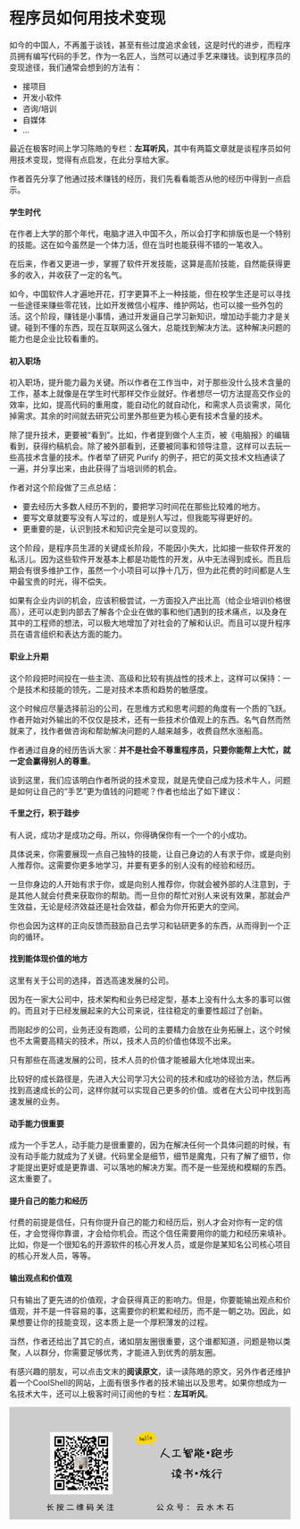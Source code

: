 <!--
 * @Author: your name
 * @Date: 2021-02-25 19:09:21
 * @LastEditTime: 2021-02-25 20:18:57
 * @LastEditors: Please set LastEditors
 * @Description: In User Settings Edit
 * @FilePath: /mywritings/book_wechat/202102/programmer_make_money.md
-->
# 程序员如何用技术变现

如今的中国人，不再羞于谈钱，甚至有些过度追求金钱，这是时代的进步，而程序员拥有编写代码的手艺，作为一名匠人，当然可以通过手艺来赚钱。谈到程序员的变现途径，我们通常会想到的方法有：

* 接项目
* 开发小软件
* 咨询/培训
* 自媒体
* ...

最近在极客时间上学习陈皓的专栏：**左耳听风**，其中有两篇文章就是谈程序员如何用技术变现，觉得有点启发，在此分享给大家。

作者首先分享了他通过技术赚钱的经历，我们先看看能否从他的经历中得到一点启示。

#### 学生时代

在作者上大学的那个年代，电脑才进入中国不久，所以会打字和排版也是一个特别的技能。这在如今虽然是一个体力活，但在当时也能获得不错的一笔收入。

在后来，作者又更进一步，掌握了软件开发技能，这算是高阶技能，自然能获得更多的收入，并收获了一定的名气。

如今，中国软件人才遍地开花，打字更算不上一种技能，但在校学生还是可以寻找一些途径来赚些零花钱，比如开发微信小程序、维护网站，也可以接一些外包的活。这个阶段，赚钱是小事情，通过开发逼自己学习新知识，增加动手能力才是关键。碰到不懂的东西，现在互联网这么强大，总能找到解决方法。这种解决问题的能力也是企业比较看重的。

#### 初入职场

初入职场，提升能力最为关键。所以作者在工作当中，对于那些没什么技术含量的工作，基本上就像是在学生时代那样交作业就好。作者想尽一切方法提高交作业的效率，比如，提高代码的重用度，能自动化的就自动化，和需求人员谈需求，简化掉需求。其余的时间就去研究公司里外那些更为核心更有技术含量的技术。

除了提升技术，更要被“看到”。比如，作者提到做个人主页，被《电脑报》的编辑看到，获得约稿机会。除了被外部看到，还要被同事和领导注意，这样可以去玩一些高技术含量的技术。作者举了研究 Purify 的例子，把它的英文技术文档通读了一遍，并分享出来，由此获得了当培训师的机会。

作者对这个阶段做了三点总结：

* 要去经历大多数人经历不到的，要把学习时间花在那些比较难的地方。
* 要写文章就要写没有人写过的，或是别人写过，但我能写得更好的。
* 更重要的是，认识到技术和知识完全是可以变现的。

这个阶段，是程序员生涯的关键成长阶段，不能因小失大，比如接一些软件开发的私活儿。因为这些软件开发基本上都是功能性的开发，从中无法得到成长。而且后期会有很多维护工作，虽然一个小项目可以挣十几万，但为此花费的时间都是人生中最宝贵的时光，得不偿失。

如果有企业内训的机会，应该积极尝试，一方面投入产出比高（给企业培训价格很高），还可以走到内部去了解各个企业在做的事和他们遇到的技术痛点，以及身在其中的工程师的想法，可以极大地增加了对社会的了解和认识。而且可以提升程序员在语言组织和表达方面的能力。

#### 职业上升期

这个阶段把时间投在一些主流、高级和比较有挑战性的技术上，这样可以保持：一个是技术和技能的领先，二是对技术本质和趋势的敏感度。

这个时候应尽量选择前沿的公司，在思维方式和思考问题的角度有一个质的飞跃。作者开始对外输出的不仅仅是技术，还有一些技术价值观上的东西。名气自然而然就来了，找作者做咨询和帮助解决问题的人越来越多，收费自然水涨船高。

作者通过自身的经历告诉大家：**并不是社会不尊重程序员，只要你能帮上大忙，就一定会赢得别人的尊重**。

谈到这里，我们应该明白作者所说的技术变现，就是先使自己成为技术牛人，问题是如何让自己的“手艺”更为值钱的问题呢？作者也给出了如下建议：

#### 千里之行，积于跬步

有人说，成功才是成功之母。所以，你得确保你有一个一个的小成功。

具体说来，你需要展现一点自己独特的技能，让自己身边的人有求于你，或是向别人推荐你。这需要你更多地学习，并要有更多的别人没有的经验和经历。

一旦你身边的人开始有求于你，或是向别人推荐你，你就会被外部的人注意到，于是其他人就会付费来获取你的帮助。而一旦你的帮忙对别人来说有效果，那就会产生效益，无论是经济效益还是社会效益，都会为你开拓更大的空间。

你也会因为这样的正向反馈而鼓励自己去学习和钻研更多的东西，从而得到一个正向的循环。

#### 找到能体现价值的地方

这里有关于公司的选择，首选高速发展的公司。

因为在一家大公司中，技术架构和业务已经定型，基本上没有什么太多的事可以做的。而且对于已经发展起来的大公司来说，往往稳定的重要性超过了创新。

而刚起步的公司，业务还没有跑顺，公司的主要精力会放在业务拓展上，这个时候也不太需要高精尖的技术，所以，技术人员的价值也体现不出来。

只有那些在高速发展的公司，技术人员的价值才能被最大化地体现出来。

比较好的成长路径是，先进入大公司学习大公司的技术和成功的经验方法，然后再找到高速成长的公司，这样你就可以实现自己更多的价值。或者在大公司中找到高速发展的业务。

#### 动手能力很重要

成为一个手艺人，动手能力是很重要的，因为在解决任何一个具体问题的时候，有没有动手能力就成为了关键。代码里全是细节，细节是魔鬼，只有了解了细节，你才能提出更好或是更靠谱、可以落地的解决方案。而不是一些笼统和模糊的东西。这太重要了。

#### 提升自己的能力和经历

付费的前提是信任，只有你提升自己的能力和经历后，别人才会对你有一定的信任，才会觉得你靠谱，才会给你机会。而这个信任需要用你的能力和经历来填补。比如，你是一个很知名的开源软件的核心开发人员，或是你是某知名公司核心项目的核心开发人员，等等。

#### 输出观点和价值观

只有输出了更先进的价值观，才会获得真正的影响力。但是，你要能输出观点和价值观，并不是一件容易的事，这需要你的积累和经历，而不是一朝之功。因此，如果想要让你的技能变现，这本质上是一个厚积薄发的过程。

当然，作者还给出了其它的点，诸如朋友圈很重要，这个谁都知道，问题是物以类聚，人以群分，你需要足够优秀，才能进入到优秀的朋友圈。

有感兴趣的朋友，可以点击文末的**阅读原文**，读一读陈皓的原文，另外作者还维护着一个CoolShell的网站，上面有很多作者的技术输出以及思考。如果你想成为一名技术大牛，还可以上极客时间订阅他的专栏：**左耳听风**。

![](https://raw.githubusercontent.com/mogoweb/mywritings/master/book_wechat/common_images/%E5%BE%AE%E4%BF%A1%E5%85%AC%E4%BC%97%E5%8F%B7_%E5%85%B3%E6%B3%A8%E4%BA%8C%E7%BB%B4%E7%A0%81.png)